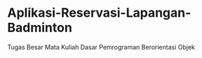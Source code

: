 # Aplikasi-Reservasi-Lapangan-Badminton
Tugas Besar Mata Kuliah Dasar Pemrograman Berorientasi Objek
